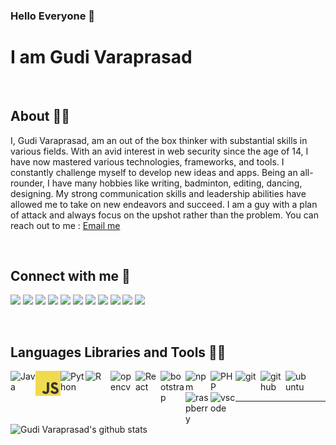 ### Hello Everyone 👋
# I am Gudi Varaprasad 

<br />

## About 👨‍🎓

I, Gudi Varaprasad, am an out of the box thinker with substantial skills in various fields. With an avid interest in web security since the age of 14, I have now mastered various technologies, frameworks, and tools. I constantly challenge myself to develop new ideas and apps. Being an all-rounder, I have many hobbies like writing, badminton, editing, dancing, designing. My strong communication skills and leadership abilities have allowed me to take on new endeavors and succeed. I am a guy with a plan of attack and always focus on the upshot rather than the problem. You can reach out to me : [Email me](mailto:gudi.varaprasad@gmail.com)

<br />

## Connect with **me** 🔗

[<img height="40" src="https://www.vectorlogo.zone/logos/linkedin/linkedin-icon.svg" />](https://www.linkedin.com/in/varaprasad-gudi-0007b4129/)
[<img height="40" src="https://www.vectorlogo.zone/logos/twitter/twitter-icon.svg" />](https://twitter.com/Gudi_Varaprasad)
[<img height="40" src="https://www.vectorlogo.zone/logos/instagram/instagram-icon.svg" />](https://www.instagram.com/crypto._kid/)
[<img height="40" src="https://www.vectorlogo.zone/logos/facebook/facebook-icon.svg" />](https://www.facebook.com/Varaprasad.Gudi/)
[<img height="40" src="https://www.vectorlogo.zone/logos/gmail/gmail-icon.svg" />](mailto:gudi.varaprasad@gmail.com)
[<img height="40" src="https://www.vectorlogo.zone/logos/youtube/youtube-icon.svg" />](https://www.youtube.com/channel/UCR2gr-sBjqnH0gW-Ca6i7Hw?view_as=subscriber)
[<img height="40" src="https://www.vectorlogo.zone/logos/devto/devto-icon.svg" />](https://dev.to/varaprasad_gudi)
[<img height="40" src="https://img.icons8.com/fluent/452/project.png" />](https://gudivaraprasad.github.io/Projects/)
[<img height="40" src="https://www.vectorlogo.zone/logos/stackoverflow/stackoverflow-icon.svg" />](https://stackoverflow.com/users/13885645/gudi-varaprasad)
[<img height="40" src="https://hrcdn.net/community-frontend/assets/favicon-ddc852f75a.png" />](https://www.hackerrank.com/gudi_varaprasad)
[<img height="40" src="https://www.vectorlogo.zone/logos/quora/quora-icon.svg" />](https://www.quora.com/profile/Gudi-Varaprasad)

<br />

## Languages Libraries and Tools 👨‍💻

<img align="left" alt="Java" width="40px" src="https://www.vectorlogo.zone/logos/java/java-icon.svg" />
<img align="left" alt="JS" width="40px" src="https://raw.githubusercontent.com/github/explore/80688e429a7d4ef2fca1e82350fe8e3517d3494d/topics/javascript/javascript.png" />
<img align="left" alt="Python" width="40px" src="https://www.vectorlogo.zone/logos/python/python-icon.svg" />
<img align="left" alt="R" width="40px" src="https://www.vectorlogo.zone/logos/r-project/r-project-official.svg" />
<img align="left" alt="opencv" width="40px" src="https://www.vectorlogo.zone/logos/opencv/opencv-icon.svg" />
<img align="left" alt="React" width="40px" src="https://www.vectorlogo.zone/logos/reactjs/reactjs-icon.svg" />
<img align="left" alt="bootstrap" width="40px" src="https://www.vectorlogo.zone/logos/getbootstrap/getbootstrap-icon.svg" />
<img align="left" alt="npm" width="40px" src="https://www.vectorlogo.zone/logos/nodejs/nodejs-icon.svg" />
<img align="left" alt="PHP" width="40px" src="https://www.vectorlogo.zone/logos/php/php-icon.svg" />
<img align="left" alt="git" width="40px" src="https://www.vectorlogo.zone/logos/git-scm/git-scm-icon.svg" />
<img align="left" alt="github" width="40px" src="https://www.vectorlogo.zone/logos/github/github-tile.svg" />
<img align="left" alt="ubuntu" width="40px" src="https://www.vectorlogo.zone/logos/ubuntu/ubuntu-icon.svg" />
<img align="left" alt="raspberry" width="40px" src="https://www.vectorlogo.zone/logos/raspberrypi/raspberrypi-icon.svg" />
<img align="left" alt="vscode" width="40px" src="https://www.vectorlogo.zone/logos/visualstudio_code/visualstudio_code-icon.svg" />

<br />
<br />
<hr />


![Gudi Varaprasad's github stats](https://github-readme-stats.vercel.app/api?username=GudiVaraprasad&show_icons=true&theme=chartreuse-dark)
